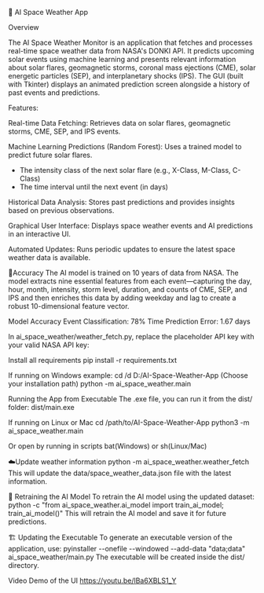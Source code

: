 🚀 AI Space Weather App

Overview

The AI Space Weather Monitor is an application that fetches and processes real-time space weather data from NASA's DONKI API. It predicts upcoming solar events using machine learning and presents relevant information about solar flares, geomagnetic storms, coronal mass ejections (CME), solar energetic particles (SEP), and interplanetary shocks (IPS). The GUI (built with Tkinter) displays an animated prediction screen alongside a history of past events and predictions.

Features:

Real-time Data Fetching: Retrieves data on solar flares, geomagnetic storms, CME, SEP, and IPS events.

Machine Learning Predictions (Random Forest): Uses a trained model to predict future solar flares.
- The intensity class of the next solar flare (e.g., X-Class, M-Class, C-Class)
- The time interval until the next event (in days)

Historical Data Analysis: Stores past predictions and provides insights based on previous observations.

Graphical User Interface: Displays space weather events and AI predictions in an interactive UI.

Automated Updates: Runs periodic updates to ensure the latest space weather data is available.

🎯Accuracy
The AI model is trained on 10 years of data from NASA. The model extracts nine essential features from each event—capturing the day, hour, month, intensity, storm level, duration, and counts of CME, SEP, and IPS and then enriches this data by adding weekday and lag to create a robust 10-dimensional feature vector.

Model Accuracy
Event Classification: 78%
Time Prediction Error: 1.67 days

In ai_space_weather/weather_fetch.py, replace the placeholder API key with your valid NASA API key:

Install all requirements
pip install -r requirements.txt

If running on Windows
example: cd /d D:/AI-Space-Weather-App (Choose your installation path)
python -m ai_space_weather.main

Running the App from Executable
The .exe file, you can run it from the dist/ folder:
dist/main.exe

If running on Linux or Mac
cd /path/to/AI-Space-Weather-App
python3 -m ai_space_weather.main

Or open by running in scripts bat(Windows) or sh(Linux/Mac)

☁️Update weather information
python -m ai_space_weather.weather_fetch
This will update the data/space_weather_data.json file with the latest information.

🧠 Retraining the AI Model
To retrain the AI model using the updated dataset:
python -c "from ai_space_weather.ai_model import train_ai_model; train_ai_model()"
This will retrain the AI model and save it for future predictions.

🏗️ Updating the Executable
To generate an executable version of the application, use:
pyinstaller --onefile --windowed --add-data "data;data" ai_space_weather/main.py
The executable will be created inside the dist/ directory.

Video Demo of the UI
https://youtu.be/lBa6XBLS1_Y
